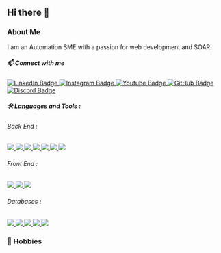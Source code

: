 ## Hi there 👋

### About Me
I am an Automation SME with a passion for web development and SOAR. 

##### :mailbox: Connect with me
<div id="badges">
  <a href="https://www.linkedin.com/in/derek-hoogewerf/">
    <img src="https://img.shields.io/badge/LinkedIn-0e76a8?style=for-the-badge&logo=linkedin&logoColor=FFFFFF" alt="LinkedIn Badge"/>
  </a>
  <a href="https://www.instagram.com/derek_hoogewerf">
    <img src="https://img.shields.io/badge/Instagram-C13584?style=for-the-badge&logo=instagram&logoColor=FFDC80" alt="Instagram Badge"/>
  </a>
  <a href="https://www.youtube.com/@dbhoogewerf">
    <img src="https://img.shields.io/badge/Youtube-FF0000?style=for-the-badge&logo=youtube&logoColor=FFFFFF" alt="Youtube Badge"/>
  </a>
  <a href="https://github.com/derek-hoogewerf">
    <img src="https://img.shields.io/badge/GitHub-333?style=for-the-badge&logo=github&logoColor=FFFFFF" alt="GitHub Badge"/>
  </a>
  <a href="https://discordapp.com/users/cutthroat8636">
    <img src="https://img.shields.io/badge/Discord-738ADB?style=for-the-badge&logo=discord&logoColor=FFFFFF" alt="Discord Badge"/>
  </a>
</div>
 
##### :hammer_and_wrench: Languages and Tools :

###### Back End :
  <div id='backend'>
    <a href="#">
      <img src="https://img.shields.io/badge/Java-orange">
    </a>
    <a href="#">
      <img src="https://img.shields.io/badge/JavaScript-yellow">
    </a>
    <a href="#">
      <img src="https://img.shields.io/badge/NodeJS-darkgreen">
    </a>
    <a href="#">
      <img src="https://img.shields.io/badge/Perl-cyan">
    </a>
    <a href="#">
      <img src="https://img.shields.io/badge/PowerShell-black">
    </a>
    <a href="#">
      <img src="https://img.shields.io/badge/Python-blue">
    </a>
    <a href="#">
      <img src="https://img.shields.io/badge/Ruby-red">
    </a>
  </div>

###### Front End : 
  <div id='frontend'>
    <a href="#">
      <img src="https://img.shields.io/badge/HTML-grey">
    </a>
    <a href="#">
      <img src="https://img.shields.io/badge/MarkDown-green">
    </a>
    <a href="#">
      <img src="https://img.shields.io/badge/PHP-lightblue">
    </a>
  </div>
  
###### Databases :
  <div id='databases'>
    <a href="#">
      <img src="https://img.shields.io/badge/AQL-white">
    </a>
    <a href="#">
      <img src="https://img.shields.io/badge/ElasticDB-silver">
    </a>
    <a href="#">
      <img src="https://img.shields.io/badge/MongoDB-darkgreen">
    </a>
    <a href="#">
      <img src="https://img.shields.io/badge/MySQL-tangerine">
    </a>
    <a href="#">
      <img src="https://img.shields.io/badge/PostgreSQL-darkblue">
    </a>
  </div>



### :footprints: Hobbies

<!--
**derek-hoogewerf/derek-hoogewerf** is a ✨ _special_ ✨ repository because its `README.md` (this file) appears on your GitHub profile.

Here are some ideas to get you started:

- 🔭 I’m currently working on ...
- 🌱 I’m currently learning ...
- 👯 I’m looking to collaborate on ...
- 🤔 I’m looking for help with ...
- 💬 Ask me about ...
- 📫 How to reach me: ...
- 😄 Pronouns: ...
- ⚡ Fun fact: ...
-->

